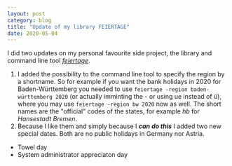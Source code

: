 ```yaml
---
layout: post
category: blog
title: "Update of my library FEIERTAGE"
date: 2020-05-04
---
```


I did two updates on my personal favourite side project, the library and command line tool [_feiertage_](https://github.com/wlbr/feiertage).

1. I added the possibility to the command line tool to specify the region by a shortname. So for example if you want the bank holidays in 2020 for Baden-Württemberg you needed to use `feiertage -region baden-württemberg 2020` (or actually imminting the - or using ue instead of ü), where you may use `feiertage -region bw 2020` now as well. The short names are the "official" codes of the states, for example _hb_ for _Hansestadt Bremen_.
2. Because I like them and simply because I **_can do this_** I added two new special dates. Both are no public holidays in Germany nor Astria.
  * Towel day
  * System administrator appreciaton day
  